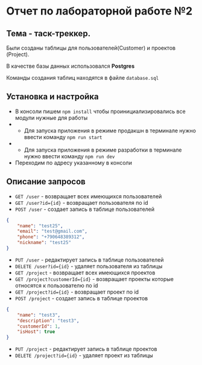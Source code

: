 # Отчет по лабораторной работе №2

## Тема - **таск-треккер**.
Были созданы таблицы для пользователей(Customer) и проектов (Project).

В качестве базы данных использовался **Postgres**

Команды создания таблиц находятся в файле `database.sql`    

## Установка и настройка
- В консоли пишем `npm install` чтобы проинициализировались все модули нужные для работы
- - Для запуска приложения в режиме продакшн в терминале нужно ввести команду `npm run start`
- - Для запуска приложения в режиме разработки в терминале нужно ввести команду `npm run dev`
- Переходим по адресу указанному в консоли

## Описание запросов
- `GET /user` - возвращает всех имеющихся пользователей
- `GET /user?id={id}` - возвращает пользователя по id 
- `POST /user` - создает запись в таблице пользователей

```json
{
    "name": "test25",
    "email": "test@gmail.com",
    "phone": "+790648389312",
    "nickname": "test25"
}
``` 
- `PUT /user` - редактирует запись в таблице пользователей
- `DELETE /user?id={id}` - удаляет пользователя из таблицы
- `GET /project` - возвращает всех имеющихся проектов
- `GET /project?customerId={id}` - возвращает проекты которые относятся к пользователю по id
- `GET /project?id={id}` - возвращает проект по id
- `POST /project` - создает запись в таблице проектов

```json
{
    "name": "test3",
    "description": "test3",
    "customerId": 1,
    "isHost": true
}
``` 
- `PUT /project` - редактирует запись в таблице проектов
- `DELETE /project?id={id}` - удаляет проект из таблицы


